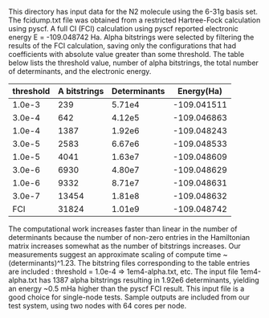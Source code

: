 This directory has input data for the N2 molecule using the 6-31g basis set.  The fcidump.txt file was obtained from a restricted Hartree-Fock calculation using pyscf.  A full CI (FCI) calculation using pyscf reported electronic energy E = -109.048742 Ha.  Alpha bitstrings were selected by filtering the results of the FCI calculation, saving only the configurations that had coefficients with absolute value greater than some threshold.  The table below lists the threshold value, number of alpha bitstrings, the total number of determinants, and the electronic energy.


| threshold|A bitstrings| Determinants| Energy(Ha) |
|----------|------------|-------------|------------|
|   1.0e-3 |     239    |    5.71e4   | -109.041511|
|   3.0e-4 |     642    |    4.12e5   | -109.046863|
|   1.0e-4 |    1387    |    1.92e6   | -109.048243|
|   3.0e-5 |    2583    |    6.67e6   | -109.048533|
|   1.0e-5 |    4041    |    1.63e7   | -109.048609|
|   3.0e-6 |    6930    |    4.80e7   | -109.048629|
|   1.0e-6 |    9332    |    8.71e7   | -109.048631|
|   3.0e-7 |   13454    |    1.81e8   | -109.048632|
|    FCI   |   31824    |    1.01e9   | -109.048742|


The computational work increases faster than linear in the number of determinants because the number of non-zero entries in the Hamiltonian matrix increases somewhat as the number of bitstrings increases.  Our measurements suggest an approximate scaling of compute time ~(determinants)^1.23.  The bitstring files corresponding to the table entries are included : threshold = 1.0e-4  => 1em4-alpha.txt, etc.  The input file 1em4-alpha.txt has 1387 alpha bitstrings resulting in 1.92e6 determinants, yielding an energy ~0.5 mHa higher than the pyscf FCI result.  This input file is a good choice for single-node tests.  Sample outputs are included from our test system, using two nodes with 64 cores per node.